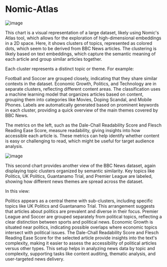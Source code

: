 # Nomic-Atlas

![image](https://github.com/user-attachments/assets/13284f7d-7a93-4285-8a11-0b6e1c3445d4)

This chart is a visual representation of a large dataset, likely using Nomic's Atlas tool, which allows for the exploration of high-dimensional embeddings in a 2D space. Here, it shows clusters of topics, represented as colored dots, which seem to be derived from BBC News articles. The clustering is likely based on text embeddings, which capture the semantic meaning of each article and group similar articles together.

Each cluster represents a distinct topic or theme. For example:

Football and Soccer are grouped closely, indicating that they share similar contexts in the dataset.
Economic Growth, Politics, and Technology are in separate clusters, reflecting different content areas.
The classification uses a machine learning model that organizes articles based on content, grouping them into categories like Movies, Doping Scandal, and Mobile Phones. Labels are automatically generated based on prominent keywords in each cluster, providing a quick overview of the main themes covered by BBC News.

The metrics on the left, such as the Dale-Chall Readability Score and Flesch Reading Ease Score, measure readability, giving insights into how accessible each article is. These metrics can help identify whether content is easy or challenging to read, which might be useful for target audience analysis.


![image](https://github.com/user-attachments/assets/60efb437-7cbb-4d32-aee3-0091fd4946cc)


This second chart provides another view of the BBC News dataset, again displaying topic clusters organized by semantic similarity. Key topics like Politics, UK Politics, Guantanamo Trial, and Premier League are labeled, showing how different news themes are spread across the dataset.

In this view:

Politics appears as a central theme with sub-clusters, including specific topics like UK Politics and Guantanamo Trial. This arrangement suggests that articles about politics are prevalent and diverse in their focus.
Premier League and Soccer are grouped separately from political topics, reflecting a clear distinction between sports and political news.
Economic Growth is situated near politics, indicating possible overlaps where economic topics intersect with political issues.
The Dale-Chall Readability Score and Flesch Reading Ease Score for the selected article provide insights into the text's complexity, making it easier to assess the accessibility of political articles versus other types. This setup helps in analyzing news data by topic and complexity, supporting tasks like content auditing, thematic analysis, and user-targeted news delivery.
